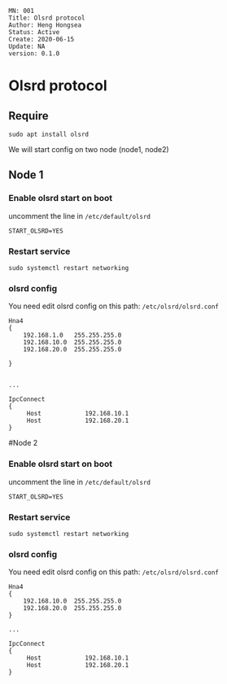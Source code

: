 ```
MN: 001
Title: Olsrd protocol
Author: Heng Hongsea
Status: Active
Create: 2020-06-15
Update: NA
version: 0.1.0
```

# Olsrd protocol

## Require

```
sudo apt install olsrd
```

We will start config on two node (node1, node2)


## Node 1

### Enable olsrd start on boot

uncomment the line in `/etc/default/olsrd`

```console
START_OLSRD=YES
```

### Restart service

```console
sudo systemctl restart networking
```

### olsrd config

You need edit olsrd config on this path:  `/etc/olsrd/olsrd.conf`

```console
Hna4
{
    192.168.1.0   255.255.255.0
    192.168.10.0  255.255.255.0
    192.168.20.0  255.255.255.0

}


...

IpcConnect
{
     Host            192.168.10.1
     Host            192.168.20.1 
}
```
#Node 2
### Enable olsrd start on boot

uncomment the line in `/etc/default/olsrd`

```console
START_OLSRD=YES
```

### Restart service

```console
sudo systemctl restart networking
```

### olsrd config

You need edit olsrd config on this path:  `/etc/olsrd/olsrd.conf`

```console
Hna4
{
    192.168.10.0  255.255.255.0
    192.168.20.0  255.255.255.0
}

...

IpcConnect
{
     Host            192.168.10.1
     Host            192.168.20.1   
}

```
